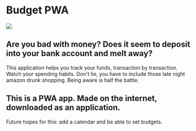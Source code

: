 # Budget PWA
![](budget.gif)

## Are you bad with money? Does it seem to deposit into your bank account and melt away?

This application helps you track your funds, transaction by transaction. Watch your spending habits. Don't lie, you have to include those late night amazon drunk shopping. Being aware is half the battle.

## This is a PWA app. Made on the internet, downloaded as an application.
Future hopes for this: add a calendar and be able to set budgets.
